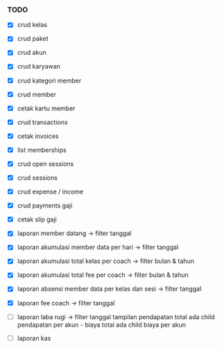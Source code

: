 ### TODO

-   [x] crud kelas
-   [x] crud paket
-   [x] crud akun
-   [x] crud karyawan
-   [x] crud kategori member
-   [x] crud member
-   [x] cetak kartu member
-   [x] crud transactions
-   [x] cetak invoices
-   [x] list memberships
-   [x] crud open sessions
-   [x] crud sessions
-   [x] crud expense / income
-   [x] crud payments gaji
-   [x] cetak slip gaji

-   [x] laporan member datang -> filter tanggal
-   [x] laporan akumulasi member data per hari -> filter tanggal
-   [x] laporan akumulasi total kelas per coach -> filter bulan & tahun
-   [x] laporan akumulasi total fee per coach -> filter bulan & tahun
-   [x] laporan absensi member data per kelas dan sesi -> filter tanggal
-   [x] laporan fee coach -> filter tanggal

-   [ ] laporan laba rugi -> filter tanggal tampilan pendapatan total ada child pendapatan per akun - biaya total ada child biaya per akun
-   [ ] laporan kas
